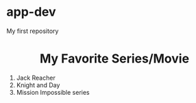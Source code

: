 # app-dev
My first repository

<html>
<head>
	<center><h1>My Favorite Series/Movie</h1></center>
</head>
<body>
<ol>
	<li>Jack Reacher </li>
	<li>Knight and Day</li>
	<li>Mission Impossible series</li>
</ol>	
</body>	

</html>
